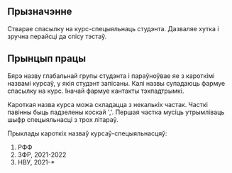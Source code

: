 ## Прызначэнне

Стварае спасылку на курс-спецыяльнаць студэнта. Дазваляе хутка і зручна перайсці да спісу тэстаў.

## Прынцып працы

Бярэ назву глабальнай групы студэнта і параўноўвае яе з кароткімі назвамі курсаў, у якія студэнт запісаны. Калі назвы супадаюць фармуе спасылку на курс. Іначай фармуе кантакты тэхпадтрымкі.

Кароткая назва курса можа складацца з некалькіх частак. Часткі павінны быць падзелены коскай ','. Першая частка мусіць утрымліваць шыфр спецыяльнасці з трох літараў. 

Прыклады кароткіх назваў курсаў-спецыяльнасцяў: 
1. РФФ 
2. ЗФР, 2021-2022 
3. НВУ, 2021-* 


